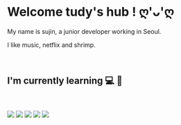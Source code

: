 # Welcome tudy's hub ! ღ'ᴗ'ღ

My name is sujin, a junior developer working in Seoul.

I like music, netflix and shrimp.

<br>

## I'm currently learning 💻 🌱

</br>

<img src="https://img.shields.io/badge/Java-007396?style=flat-square&logo=java&logoColor=white"/> <img src="https://img.shields.io/badge/Javascript-F7DF1E?style=flat-square&logo=javascript&logoColor=white"/> <img src="https://img.shields.io/badge/Spring-6DB33F?style=flat-square&logo=spring&logoColor=white"/> <img src="https://img.shields.io/badge/React-61DAFB?style=flat-square&logo=react&logoColor=white"/> <img src="https://img.shields.io/badge/GitHub-181717?style=flat-square&logo=github&logoColor=white"/>

<br>
